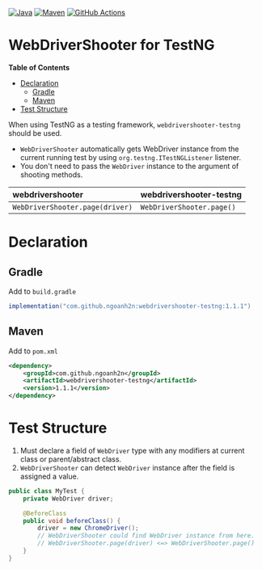 [![Java](https://img.shields.io/badge/Java-17-orange)](https://adoptium.net)
[![Maven](https://img.shields.io/maven-central/v/com.github.ngoanh2n/webdrivershooter-testng?label=Maven)](https://mvnrepository.com/artifact/com.github.ngoanh2n/webdrivershooter-testng)
[![GitHub Actions](https://img.shields.io/github/actions/workflow/status/ngoanh2n/webdrivershooter/build.yml?logo=github&label=GitHub%20Actions)](https://github.com/ngoanh2n/webdrivershooter/actions/workflows/build.yml)

# WebDriverShooter for TestNG
**Table of Contents**
<!-- TOC -->
* [Declaration](#declaration)
  * [Gradle](#gradle)
  * [Maven](#maven)
* [Test Structure](#test-structure)
<!-- TOC -->

When using TestNG as a testing framework, `webdrivershooter-testng` should be used.
- `WebDriverShooter` automatically gets WebDriver instance from the current running test by using `org.testng.ITestNGListener` listener.
- You don't need to pass the `WebDriver` instance to the argument of shooting methods.

| webdrivershooter                | webdrivershooter-testng   |
|:--------------------------------|:--------------------------|
| `WebDriverShooter.page(driver)` | `WebDriverShooter.page()` |

# Declaration
## Gradle
Add to `build.gradle`
```gradle
implementation("com.github.ngoanh2n:webdrivershooter-testng:1.1.1")
```

## Maven
Add to `pom.xml`
```xml
<dependency>
    <groupId>com.github.ngoanh2n</groupId>
    <artifactId>webdrivershooter-testng</artifactId>
    <version>1.1.1</version>
</dependency>
```

# Test Structure
1. Must declare a field of `WebDriver` type with any modifiers at current class or parent/abstract class.
2. `WebDriverShooter` can detect `WebDriver` instance after the field is assigned a value.

```java
public class MyTest {
    private WebDriver driver;

    @BeforeClass
    public void beforeClass() {
        driver = new ChromeDriver();
        // WebDriverShooter could find WebDriver instance from here.
        // WebDriverShooter.page(driver) <=> WebDriverShooter.page()
    }
}
```

